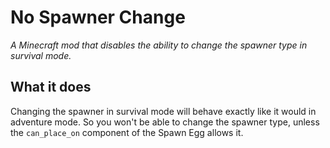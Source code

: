 # No Spawner Change

*A Minecraft mod that disables the ability to change the spawner type in survival mode.*

## What it does

Changing the spawner in survival mode will behave exactly like it would in adventure mode. So you won't be able to
change the spawner type, unless the `can_place_on` component of the Spawn Egg allows it.